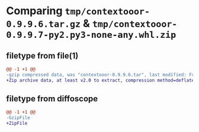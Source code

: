 # Comparing `tmp/contextooor-0.9.9.6.tar.gz` & `tmp/contextooor-0.9.9.7-py2.py3-none-any.whl.zip`

## filetype from file(1)

```diff
@@ -1 +1 @@
-gzip compressed data, was "contextooor-0.9.9.6.tar", last modified: Fri Jan  1 00:00:00 2016, max compression
+Zip archive data, at least v2.0 to extract, compression method=deflate
```

## filetype from diffoscope

```diff
@@ -1 +1 @@
-GzipFile
+ZipFile
```

